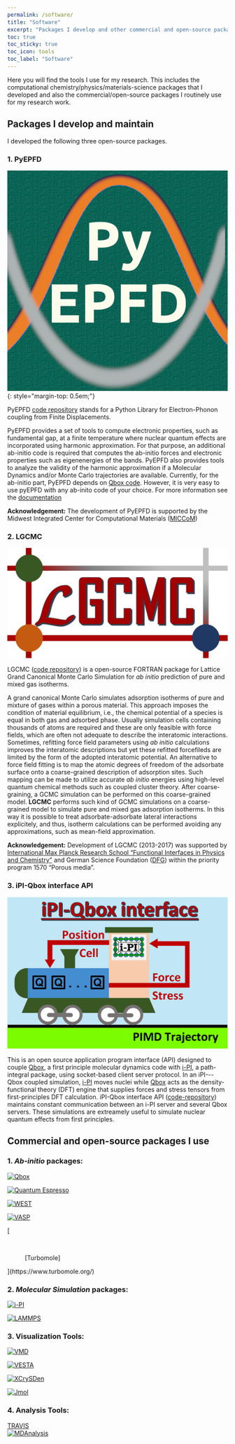 ```yaml
---
permalink: /software/
title: "Software"
excerpt: "Packages I develop and other commercial and open-source packages I use."
toc: true
toc_sticky: true
toc_icon: tools
toc_label: "Software"
---
```

Here you will find the tools I use for my research. This includes the computational chemistry/physics/materials-science packages that I developed and also the commercial/open-source packages I routinely use for 
my research work.
  
## Packages I develop and maintain

I developed the following three open-source packages.

### 1. PyEPFD
![](https://github.com/arpank-2380/PyEPFD/raw/master/docs/source/pyepfd_logo.png){: style="margin-top: 0.5em;"}


PyEPFD [code repository](https://github.com/arpank-2380/PyEPFD) 
stands for a Python Library for Electron-Phonon coupling
from Finite Displacements.

PyEPFD provides a set of tools to compute electronic properties,
such as fundamental gap, at a finite temperature where
nuclear quantum effects are incorporated using harmonic approximation.
For that purpose, an additional ab-initio code is required that computes
the ab-initio forces and electronic properties such as eigenenergies of
the bands. PyEPFD also provides tools to analyze the validity of the
harmonic approximation if a Molecular Dynamics and/or Monte Carlo
trajectories are available. Currently, for the ab-initio part, PyEPFD
depends on [Qbox code](http://qboxcode.org/). However, it is very easy
to use pyEPFD with any ab-inito code of your choice. For more 
information see the [documentation](https://pyepfd.readthedocs.io/)

**Acknowledgement:** The development of PyEPFD is supported by the
Midwest Integrated Center for Computational Materials 
([MICCoM](https://miccom-center.org/)) 

### 2. LGCMC
![](https://github.com/arpank-2380/LGCMC/raw/master/LGCMC-logo.png)

LGCMC ([code repository](https://github.com/arpank-2380/LGCMC)) is a open-source FORTRAN package for Lattice Grand Canonical Monte Carlo Simulation for *ab initio* prediction of pure and mixed gas isotherms.

A grand canonical Monte Carlo simulates adsorption isotherms of pure 
and mixture of gases within a porous material. 
This approach imposes the condition of material equilibrium, i.e., the chemical 
potential of a species is equal in both gas and adsorbed phase. 
Usually simulation cells containing thousands of atoms are required and 
these are only feasible with force fields, which are often not adequate 
to describe the interatomic interactions. 
Sometimes, refitting force field parameters using *ab initio* calculations 
improves the interatomic descriptions but yet these refitted forcefileds are 
limited by the form of the adopted interatomic potential.
An alternative to force field fitting is to map the atomic degrees of
freedom of the adsorbate surface onto a coarse-grained description of 
adsorption sites. Such mapping can be made to utilize accurate *ab initio* 
energies using high-level quantum chemical methods 
such as coupled cluster theory. 
After coarse-graining, a GCMC simulation can be performed on
this coarse-grained model. **LGCMC** performs such kind of GCMC simulations on a
coarse-grained model to simulate pure and mixed gas adsorption isotherms. 
In this way it is possible to treat adsorbate-adsorbate lateral interactions 
explicitely, and thus, isotherm calculations can be performed avoiding 
any approximations, such as mean-field approximation.

**Acknowledgement:** Development of LGCMC (2013-2017) was supported by [International Max Planck Research School “Functional Interfaces in Physics and Chemistry”](https://www.fhi.mpg.de/imprs) and German Science Foundation ([DFG](https://gepris.dfg.de/gepris/projekt/172559843?language=en)) within the priority program 1570 “Porous media”.  

### 3. iPI-Qbox interface API
![](https://github.com/arpank-2380/ipi-qbox-interface/raw/master/ipi-qbox-logo.png)

This is an open source application program interface (API) designed to couple [Qbox](http://qboxcode.org/), a 
first principle molecular dynamics code with [i-PI](http://ipi-code.org/), 
a path-integral package, using  socket-based client server protocol. 
In an iPI---Qbox coupled simulation, 
[i-PI](http://ipi-code.org/) moves nuclei while 
[Qbox](http://qboxcode.org/) acts as the density-functional theory (DFT) 
engine that supplies forces and stress tensors from first-principles 
DFT calculation. 
iPI-Qbox interface API ([code-repository](https://github.com/arpank-2380/ipi-qbox-interface)) maintains constant communication 
between an i-PI server and several Qbox servers.
These simulations are extreamely useful to simulate nuclear quantum effects from first principles. 
    


## Commercial and open-source packages I use 

### 1. *Ab-initio* packages:   

[![Qbox](http://qboxcode.org/doc/html/_images/qbox_logo.png)](http://qboxcode.org/)   

[![Quantum Espresso](https://www.quantum-espresso.org/wp-content/uploads/2022/03/quantum_ogo_ok.png)](https://www.quantum-espresso.org/)    

[![WEST](https://west-code.org/images/poster.png)](https://west-code.org/)

[![VASP](https://www.vasp.at/images/logo.png)](https://www.vasp.at/)     

[<figure style="width: 300px" class="align-left">
  <img src="https://www.turbomole.org/wp-content/uploads/2019/10/cropped-logowwww-1.png" alt="">
  <figcaption>[Turbomole]</figcaption>
</figure>](https://www.turbomole.org/)    


### 2. *Molecular Simulation* packages:  

[![i-PI](https://ipi-code.org/images/ipi-logo-alpha.png)](https://ipi-code.org/)     

[![LAMMPS](https://www.lammps.org/movies/logo.gif)](https://www.lammps.org/#gsc.tab=0)     

### 3. Visualization Tools:    

[![VMD](https://www.ks.uiuc.edu/Research/vmd/images/vmd_logo_left.gif)](https://www.ks.uiuc.edu/Research/vmd/)    

[![VESTA](https://jp-minerals.org/vesta/img/banner-logo.png)](https://jp-minerals.org/vesta/en/)    

[![XCrySDen](http://www.xcrysden.org/img/xcrysden-blue-new.jpg)](http://www.xcrysden.org/)     

[![Jmol](https://jmol.sourceforge.net/images/Jmol_JSmol_logo.png)](https://jmol.sourceforge.net/)    

### 4. Analysis Tools:
[TRAVIS](http://www.travis-analyzer.de/)    
[![MDAnalysis](https://www.mdanalysis.org/public/mdanalysis-logo_square.png)](https://www.mdanalysis.org/)   
